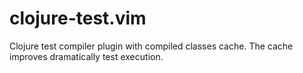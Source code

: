 # clojure-test.vim

Clojure test compiler plugin with compiled classes cache. The cache improves dramatically test execution.

